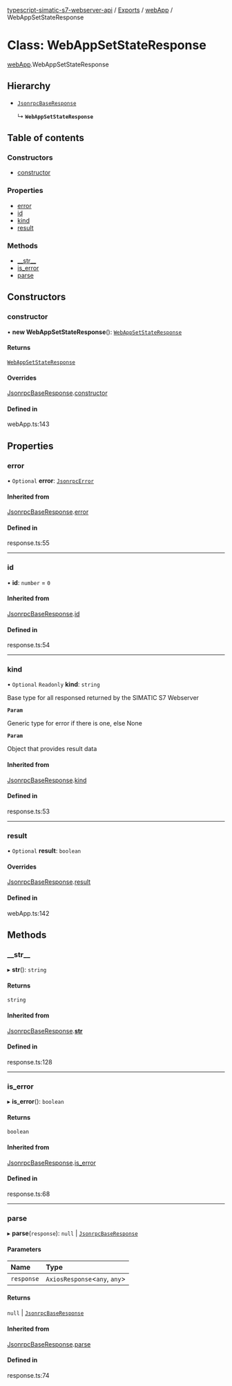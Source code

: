 [typescript-simatic-s7-webserver-api](../README.md) / [Exports](../modules.md) / [webApp](../modules/webApp.md) / WebAppSetStateResponse

# Class: WebAppSetStateResponse

[webApp](../modules/webApp.md).WebAppSetStateResponse

## Hierarchy

- [`JsonrpcBaseResponse`](response.JsonrpcBaseResponse.md)

  ↳ **`WebAppSetStateResponse`**

## Table of contents

### Constructors

- [constructor](webApp.WebAppSetStateResponse.md#constructor)

### Properties

- [error](webApp.WebAppSetStateResponse.md#error)
- [id](webApp.WebAppSetStateResponse.md#id)
- [kind](webApp.WebAppSetStateResponse.md#kind)
- [result](webApp.WebAppSetStateResponse.md#result)

### Methods

- [\_\_str\_\_](webApp.WebAppSetStateResponse.md#__str__)
- [is\_error](webApp.WebAppSetStateResponse.md#is_error)
- [parse](webApp.WebAppSetStateResponse.md#parse)

## Constructors

### constructor

• **new WebAppSetStateResponse**(): [`WebAppSetStateResponse`](webApp.WebAppSetStateResponse.md)

#### Returns

[`WebAppSetStateResponse`](webApp.WebAppSetStateResponse.md)

#### Overrides

[JsonrpcBaseResponse](response.JsonrpcBaseResponse.md).[constructor](response.JsonrpcBaseResponse.md#constructor)

#### Defined in

webApp.ts:143

## Properties

### error

• `Optional` **error**: [`JsonrpcError`](response.JsonrpcError.md)

#### Inherited from

[JsonrpcBaseResponse](response.JsonrpcBaseResponse.md).[error](response.JsonrpcBaseResponse.md#error)

#### Defined in

response.ts:55

___

### id

• **id**: `number` = `0`

#### Inherited from

[JsonrpcBaseResponse](response.JsonrpcBaseResponse.md).[id](response.JsonrpcBaseResponse.md#id)

#### Defined in

response.ts:54

___

### kind

• `Optional` `Readonly` **kind**: `string`

Base type for all responsed returned by the SIMATIC S7 Webserver

**`Param`**

Generic type for error if there is one, else None

**`Param`**

Object that provides result data

#### Inherited from

[JsonrpcBaseResponse](response.JsonrpcBaseResponse.md).[kind](response.JsonrpcBaseResponse.md#kind)

#### Defined in

response.ts:53

___

### result

• `Optional` **result**: `boolean`

#### Overrides

[JsonrpcBaseResponse](response.JsonrpcBaseResponse.md).[result](response.JsonrpcBaseResponse.md#result)

#### Defined in

webApp.ts:142

## Methods

### \_\_str\_\_

▸ **__str__**(): `string`

#### Returns

`string`

#### Inherited from

[JsonrpcBaseResponse](response.JsonrpcBaseResponse.md).[__str__](response.JsonrpcBaseResponse.md#__str__)

#### Defined in

response.ts:128

___

### is\_error

▸ **is_error**(): `boolean`

#### Returns

`boolean`

#### Inherited from

[JsonrpcBaseResponse](response.JsonrpcBaseResponse.md).[is_error](response.JsonrpcBaseResponse.md#is_error)

#### Defined in

response.ts:68

___

### parse

▸ **parse**(`response`): ``null`` \| [`JsonrpcBaseResponse`](response.JsonrpcBaseResponse.md)

#### Parameters

| Name | Type |
| :------ | :------ |
| `response` | `AxiosResponse`\<`any`, `any`\> |

#### Returns

``null`` \| [`JsonrpcBaseResponse`](response.JsonrpcBaseResponse.md)

#### Inherited from

[JsonrpcBaseResponse](response.JsonrpcBaseResponse.md).[parse](response.JsonrpcBaseResponse.md#parse)

#### Defined in

response.ts:74
